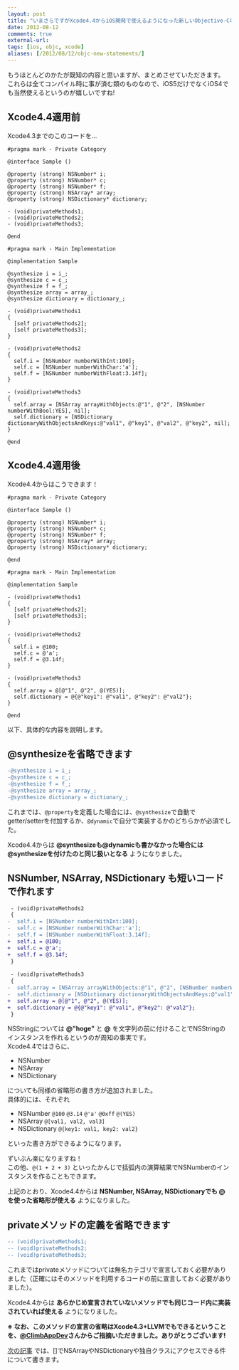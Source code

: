 ```yaml
---
layout: post
title: "いまさらですがXcode4.4からiOS開発で使えるようになった新しいObjective-Cの書き方をまとめます"
date: 2012-08-12
comments: true
external-url: 
tags: [ios, objc, xcode]
aliases: [/2012/08/12/objc-new-statements/]
---
```


もうほとんどのかたが既知の内容と思いますが、まとめさせていただきます。  
これらは全てコンパイル時に事が済む類のものなので、iOS5だけでなくiOS4でも当然使えるというのが嬉しいですね!

## Xcode4.4適用前

Xcode4.3までのこのコードを...
``` objc
#pragma mark - Private Category

@interface Sample ()

@property (strong) NSNumber* i;
@property (strong) NSNumber* c;
@property (strong) NSNumber* f;
@property (strong) NSArray* array;
@property (strong) NSDictionary* dictionary;

- (void)privateMethods1;
- (void)privateMethods2;
- (void)privateMethods3;

@end 

#pragma mark - Main Implementation

@implementation Sample

@synthesize i = i_;
@synthesize c = c_;
@synthesize f = f_;
@synthesize array = array_;
@synthesize dictionary = dictionary_;

- (void)privateMethods1
{
  [self privateMethods2];
  [self privateMethods3];
}

- (void)privateMethods2
{
  self.i = [NSNumber numberWithInt:100];
  self.c = [NSNumber numberWithChar:'a'];
  self.f = [NSNumber numberWithFloat:3.14f];
}

- (void)privateMethods3
{
  self.array = [NSArray arrayWithObjects:@"1", @"2", [NSNumber numberWithBool:YES], nil];
  self.dictionary = [NSDictionary dictionaryWithObjectsAndKeys:@"val1", @"key1", @"val2", @"key2", nil];
}

@end
```

## Xcode4.4適用後

Xcode4.4からはこうできます！
``` objc
#pragma mark - Private Category

@interface Sample ()

@property (strong) NSNumber* i;
@property (strong) NSNumber* c;
@property (strong) NSNumber* f;
@property (strong) NSArray* array;
@property (strong) NSDictionary* dictionary;

@end 

#pragma mark - Main Implementation

@implementation Sample

- (void)privateMethods1
{
  [self privateMethods2];
  [self privateMethods3];
}

- (void)privateMethods2
{
  self.i = @100;
  self.c = @'a';
  self.f = @3.14f;
}

- (void)privateMethods3
{
  self.array = @[@"1", @"2", @(YES)];
  self.dictionary = @{@"key1": @"val1", @"key2": @"val2"};
}

@end
```

以下、具体的な内容を説明します。

<!-- more -->

## @synthesizeを省略できます

``` diff 上記コードにおけるdiff
-@synthesize i = i_;
-@synthesize c = c_;
-@synthesize f = f_;
-@synthesize array = array_;
-@synthesize dictionary = dictionary_;
```

これまでは、`@property`を定義した場合には、`@synthesize`で自動でgetter/setterを付加するか、`@dynamic`で自分で実装するかのどちらかが必須でした。

Xcode4.4からは **@synthesizeも@dynamicも書かなかった場合には@synthesizeを付けたのと同じ扱いとなる** ようになりました。

## NSNumber, NSArray, NSDictionary も短いコードで作れます

``` diff 上記コードにおけるdiff
 - (void)privateMethods2
 {
-  self.i = [NSNumber numberWithInt:100];
-  self.c = [NSNumber numberWithChar:'a'];
-  self.f = [NSNumber numberWithFloat:3.14f];
+  self.i = @100;
+  self.c = @'a';
+  self.f = @3.14f;
 }
 
 - (void)privateMethods3
 {
-  self.array = [NSArray arrayWithObjects:@"1", @"2", [NSNumber numberWithBool:YES], nil];
-  self.dictionary = [NSDictionary dictionaryWithObjectsAndKeys:@"val1", @"key1", @"val2", @"key2", nil];
+  self.array = @[@"1", @"2", @(YES)];
+  self.dictionary = @{@"key1": @"val1", @"key2": @"val2"};
 }
```

NSStringについては **@"hoge"** と **@** を文字列の前に付けることでNSStringのインスタンスを作れるというのが周知の事実です。  
Xcode4.4ではさらに、

* NSNumber
* NSArray
* NSDictionary

についても同様の省略形の書き方が追加されました。  
具体的には、それぞれ

* NSNumber `@100` `@3.14` `@'a'` `@0xff` `@(YES)`
* NSArray `@[val1, val2, val3]`
* NSDictionary `@{key1: val1, key2: val2}`

といった書き方ができるようになります。

ずいぶん楽になりますね！  
この他、`@(1 + 2 + 3)` といったかんじで括弧内の演算結果でNSNumberのインスタンスを作ることもできます。

上記のとおり、Xcode4.4からは **NSNumber, NSArray, NSDictionaryでも @ を使った省略形が使える** ようになりました。

## privateメソッドの定義を省略できます

``` diff 上記コードにおけるdiff
-- (void)privateMethods1;
-- (void)privateMethods2;
-- (void)privateMethods3;
```

これまではprivateメソッドについては無名カテゴリで宣言しておく必要がありました（正確にはそのメソッドを利用するコードの前に宣言しておく必要がありました）。

Xcode4.4からは **あらかじめ宣言されていないメソッドでも同じコード内に実装されていれば使える** ようになりました。

**※ なお、このメソッドの宣言の省略はXcode4.3+LLVMでもできるということを、[@ClimbAppDev](https://twitter.com/ClimbAppDev)さんからご指摘いただきました。ありがとうございます!**

[次の記事](/2012/08/12/objc-subscripting/) では、[]でNSArrayやNSDictionaryや独自クラスにアクセスできる件について書きます。

